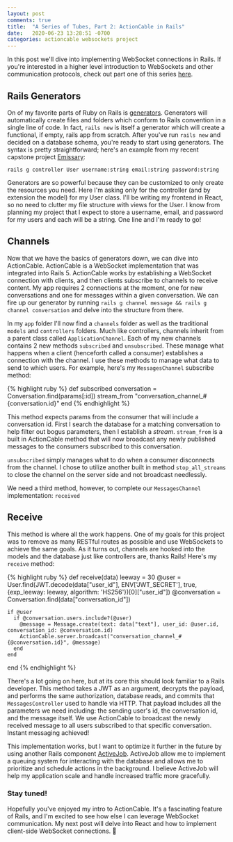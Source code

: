 ```yaml
---
layout: post
comments: true
title:  "A Series of Tubes, Part 2: ActionCable in Rails"
date:   2020-06-23 13:28:51 -0700
categories: actioncable websockets project
---
```


In this post we'll dive into implementing WebSocket connections in Rails. If you're interested in a higher level introduction to WebSockets and other communication protocols, check out part one of this series [here](https://strangrjrjr.github.io/actioncable/websockets/project/2020/06/13/A-Series-of-Tubes-Actioncable-Pt1.html).

## Rails Generators

On of my favorite parts of Ruby on Rails is [generators](https://guides.rubyonrails.org/command_line.html#rails-generate). Generators will automatically create files and folders which conform to Rails convention in a single line of code. In fact, `rails new` is itself a generator which will create a functional, if empty, rails app from scratch. After you've run `rails new` and decided on a database schema, you're ready to start using generators. The syntax is pretty straightforward; here's an example from my recent capstone project [Emissary](https://github.com/strangrjrjr/emissary_api): 

`rails g controller User username:string email:string password:string` 

Generators are so powerful because they can be customized to only create the resources you need. Here I'm asking only for the controller (and by extension the model) for my User class. I'll be writing my frontend in React, so no need to clutter my file structure with views for the User. I know from planning my project that I expect to store a username, email, and password for my users and each will be a string. One line and I'm ready to go!

## Channels

Now that we have the basics of generators down, we can dive into ActionCable. ActionCable is a WebSocket implementation that was integrated into Rails 5. ActionCable works by establishing a WebSocket connection with clients, and then clients subscribe to channels to receive content. My app requires 2 connections at the moment, one for new conversations and one for messages within a given conversation. We can fire up our generator by running `rails g channel message && rails g channel conversation` and delve into the structure from there.

In my `app` folder I'll now find a `channels` folder as well as the traditional `models` and `controllers` folders. Much like controllers, channels inherit from a parent class called `ApplicationChannel`. Each of my new channels contains 2 new methods `subscribed` and `unsubscribed`. These manage what happens when a client (henceforth called a consumer) establishes a connection with the channel. I use these methods to manage what data to send to which users. For example, here's my `MessagesChannel` subscribe method:

{% highlight ruby %}
def subscribed
    conversation = Conversation.find(params[:id])
    stream_from "conversation_channel_#{conversation.id}"
end
{% endhighlight %}

This method expects params from the consumer that will include a conversation id. First I search the database for a matching conversation to help filter out bogus parameters, then I establish a _stream_. `stream_from` is a built in ActionCable method that will now broadcast any newly published messages to the consumers subscribed to this conversation. 

`unsubscribed` simply manages what to do when a consumer disconnects from the channel. I chose to utilize another built in method `stop_all_streams` to close the channel on the server side and not broadcast needlessly. 

We need a third method, however, to complete our `MessagesChannel` implementation: `received`

## Receive

This method is where all the work happens. One of my goals for this project was to remove as many RESTful routes as possible and use WebSockets to achieve the same goals. As it turns out, channels are hooked into the models and the database just like controllers are, thanks Rails! Here's my `receive` method:

{% highlight ruby %}
def receive(data)
    leeway = 30
    @user = User.find(JWT.decode(data["user_id"], ENV['JWT_SECRET'], true, {exp_leeway: leeway, algorithm: 'HS256'})[0]["user_id"])
    @conversation = Conversation.find(data["conversation_id"])
 
    if @user
      if @conversation.users.include?(@user)
        @message = Message.create(text: data["text"], user_id: @user.id, conversation_id: @conversation.id)
        ActionCable.server.broadcast("conversation_channel_#{@conversation.id}", @message)
      end
    end
end
{% endhighlight %}

There's a lot going on here, but at its core this should look familiar to a Rails developer. This method takes a JWT as an argument, decrypts the payload, and performs the same authorization, database reads, and commits that `MessagesController` used to handle via HTTP. That payload includes all the parameters we need including: the sending user's id, the conversation id, and the message itself. We use ActionCable to broadcast the newly received message to all users subscribed to that specific conversation. Instant messaging achieved!

This implementation works, but I want to optimize it further in the future by using another Rails component [ActiveJob](https://edgeguides.rubyonrails.org/active_job_basics.html). ActiveJob allow me to implement a queuing system for interacting with the database and allows me to prioritize and schedule actions in the background. I believe ActiveJob will help my application scale and handle increased traffic more gracefully.

### Stay tuned!

Hopefully you've enjoyed my intro to ActionCable. It's a fascinating feature of Rails, and I'm excited to see how else I can leverage WebSocket communication. My next post will delve into React and how to implement client-side WebSocket connections. :wave: